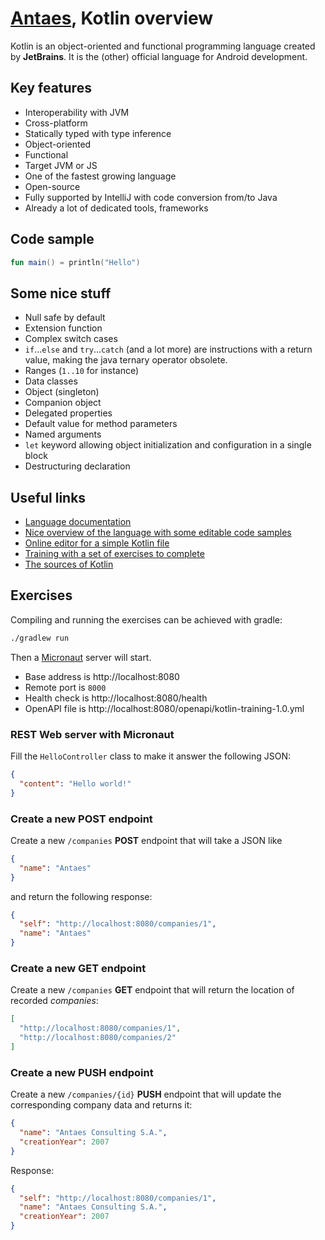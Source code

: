 # [Antaes](https://www.antaes.ch/en/), Kotlin overview
Kotlin is an object-oriented and functional programming language created by **JetBrains**.
It is the (other) official language for Android development.

## Key features
* Interoperability with JVM
* Cross-platform
* Statically typed with type inference
* Object-oriented
* Functional
* Target JVM or JS
* One of the fastest growing language
* Open-source
* Fully supported by IntelliJ with code conversion from/to Java
* Already a lot of dedicated tools, frameworks

## Code sample
```Kotlin
fun main() = println("Hello")
```

## Some nice stuff
* Null safe by default
* Extension function
* Complex switch cases
* `if`...`else` and `try`...`catch` (and a lot more) are instructions with a return value, making the java ternary operator obsolete.
* Ranges (`1..10` for instance)
* Data classes
* Object (singleton)
* Companion object
* Delegated properties
* Default value for method parameters
* Named arguments
* `let` keyword allowing object initialization and configuration in a single block
* Destructuring declaration

## Useful links
* [Language documentation](https://kotlinlang.org/docs/reference/)
* [Nice overview of the language with some editable code samples](https://try.kotlinlang.org)
* [Online editor for a simple Kotlin file](https://play.kotlinlang.org)
* [Training with a set of exercises to complete](https://play.kotlinlang.org/koans/overview)
* [The sources of Kotlin](https://github.com/JetBrains/kotlin)

## Exercises

Compiling and running the exercises can be achieved with gradle:
```bash
./gradlew run
```
Then a [Micronaut](https://micronaut.io/) server will start.

* Base address is http://localhost:8080
* Remote port is `8000`
* Health check is http://localhost:8080/health
* OpenAPI file is http://localhost:8080/openapi/kotlin-training-1.0.yml 

### REST Web server with Micronaut

Fill the `HelloController` class to make it answer the following JSON:
```json
{
  "content": "Hello world!"
}
```

### Create a new POST endpoint

Create a new `/companies` **POST** endpoint that will take a JSON like
```json
{
  "name": "Antaes"
}
```

and return the following response:
```json
{
  "self": "http://localhost:8080/companies/1",
  "name": "Antaes"
}
```

### Create a new GET endpoint

Create a new `/companies` **GET** endpoint that will return the location of recorded *companies*:
```json
[
  "http://localhost:8080/companies/1",
  "http://localhost:8080/companies/2"
]
```

### Create a new PUSH endpoint

Create a new `/companies/{id}` **PUSH** endpoint that will update the corresponding company data and returns it:
```json
{
  "name": "Antaes Consulting S.A.",
  "creationYear": 2007
}
```
Response:
```json
{
  "self": "http://localhost:8080/companies/1",
  "name": "Antaes Consulting S.A.",
  "creationYear": 2007
}
```